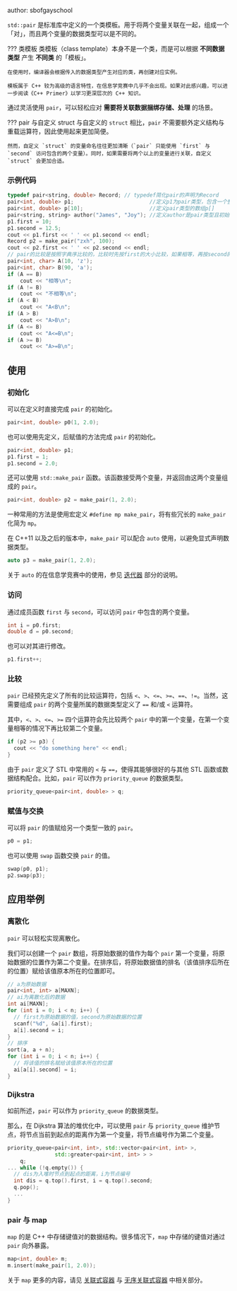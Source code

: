 author: sbofgayschool

`std::pair` 是标准库中定义的一个类模板。用于将两个变量关联在一起，组成一个「对」，而且两个变量的数据类型可以是不同的。

??? 类模板
    类模板（class template）本身不是一个类，而是可以根据 **不同数据类型** 产生 **不同类** 的「模板」。
    
    在使用时，编译器会根据传入的数据类型产生对应的类，再创建对应实例。
    
    模板属于 C++ 较为高级的语言特性，在信息学竞赛中几乎不会出现。如果对此感兴趣，可以进一步阅读《C++ Primer》以学习更深层次的 C++ 知识。

通过灵活使用 `pair`，可以轻松应对 **需要将关联数据捆绑存储、处理** 的场景。

??? pair 与自定义 struct
    与自定义的 `struct` 相比，`pair` 不需要额外定义结构与重载运算符，因此使用起来更加简便。
    
    然而，自定义 `struct` 的变量命名往往更加清晰（`pair` 只能使用 `first` 与 `second` 访问包含的两个变量）。同时，如果需要将两个以上的变量进行关联，自定义 `struct` 会更加合适。

### 示例代码

```cpp
typedef pair<string, double> Record; // typedef简化pair的声明为Record
pair<int, double> p1;						 //定义p1为pair类型，包含一个整数和一个浮点数
pair<int, double> p[10];					 //定义pair类型的数组p[]
pair<string, string> author("James", "Joy"); //定义author是pair类型且初始化
p1.first = 10;
p1.second = 12.5;
cout << p1.first << ' ' << p1.second << endl;
Record p2 = make_pair("zxh", 100);
cout << p2.first << ' ' << p2.second << endl;
// pair的比较是按照字典序比较的，比较时先按first的大小比较，如果相等，再按second的大小比较
pair<int, char> A(10, 'z');
pair<int, char> B(90, 'a');
if (A == B)
    cout << "相等\n";
if (A != B)
    cout << "不相等\n";
if (A < B)
    cout << "A<B\n";
if (A > B)
    cout << "A>B\n";
if (A <= B)
    cout << "A<=B\n";
if (A >= B)
    cout << "A>=B\n";
```

## 使用

### 初始化

可以在定义时直接完成 `pair` 的初始化。

```cpp
pair<int, double> p0(1, 2.0);
```

也可以使用先定义，后赋值的方法完成 `pair` 的初始化。

```cpp
pair<int, double> p1;
p1.first = 1;
p1.second = 2.0;
```

还可以使用 `std::make_pair` 函数。该函数接受两个变量，并返回由这两个变量组成的 `pair`。

```cpp
pair<int, double> p2 = make_pair(1, 2.0);
```

一种常用的方法是使用宏定义 `#define mp make_pair`，将有些冗长的 `make_pair` 化简为 `mp`。

在 C++11 以及之后的版本中，`make_pair` 可以配合 `auto` 使用，以避免显式声明数据类型。

```cpp
auto p3 = make_pair(1, 2.0);
```

关于 `auto` 的在信息学竞赛中的使用，参见 [迭代器](./iterator.md) 部分的说明。

### 访问

通过成员函数 `first` 与 `second`，可以访问 `pair` 中包含的两个变量。

```cpp
int i = p0.first;
double d = p0.second;
```

也可以对其进行修改。

```cpp
p1.first++;
```

### 比较

`pair` 已经预先定义了所有的比较运算符，包括 `<`、`>`、`<=`、`>=`、`==`、`!=`。当然，这需要组成 `pair` 的两个变量所属的数据类型定义了 `==` 和/或 `<` 运算符。

其中，`<`、`>`、`<=`、`>=` 四个运算符会先比较两个 `pair` 中的第一个变量，在第一个变量相等的情况下再比较第二个变量。

```cpp
if (p2 >= p3) {
  cout << "do something here" << endl;
}
```

由于 `pair` 定义了 STL 中常用的 `<` 与 `==`，使得其能够很好的与其他 STL 函数或数据结构配合。比如，`pair` 可以作为 `priority_queue` 的数据类型。

```cpp
priority_queue<pair<int, double> > q;
```

### 赋值与交换

可以将 `pair` 的值赋给另一个类型一致的 `pair`。

```cpp
p0 = p1;
```

也可以使用 `swap` 函数交换 `pair` 的值。

```cpp
swap(p0, p1);
p2.swap(p3);
```

## 应用举例

### 离散化

`pair` 可以轻松实现离散化。

我们可以创建一个 `pair` 数组，将原始数据的值作为每个 `pair` 第一个变量，将原始数据的位置作为第二个变量。在排序后，将原始数据值的排名（该值排序后所在的位置）赋给该值原本所在的位置即可。

```cpp
// a为原始数据
pair<int, int> a[MAXN];
// ai为离散化后的数据
int ai[MAXN];
for (int i = 0; i < n; i++) {
  // first为原始数据的值，second为原始数据的位置
  scanf("%d", &a[i].first);
  a[i].second = i;
}
// 排序
sort(a, a + n);
for (int i = 0; i < n; i++) {
  // 将该值的排名赋给该值原本所在的位置
  ai[a[i].second] = i;
}
```

### Dijkstra

如前所述，`pair` 可以作为 `priority_queue` 的数据类型。

那么，在 Dijkstra 算法的堆优化中，可以使用 `pair` 与 `priority_queue` 维护节点，将节点当前到起点的距离作为第一个变量，将节点编号作为第二个变量。

```cpp
priority_queue<pair<int, int>, std::vector<pair<int, int> >,
               std::greater<pair<int, int> > >
    q;
... while (!q.empty()) {
  // dis为入堆时节点到起点的距离，i为节点编号
  int dis = q.top().first, i = q.top().second;
  q.pop();
  ...
}
```

### pair 与 map

`map` 的是 C++ 中存储键值对的数据结构。很多情况下，`map` 中存储的键值对通过 `pair` 向外暴露。

```cpp
map<int, double> m;
m.insert(make_pair(1, 2.0));
```

关于 `map` 更多的内容，请见 [关联式容器](./associative-container.md) 与 [无序关联式容器](./unordered-container.md) 中相关部分。
